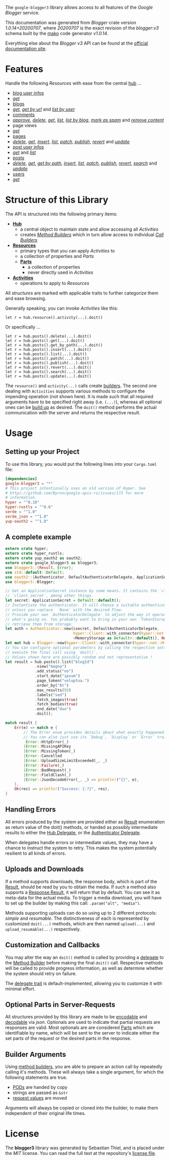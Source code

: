 <!---
DO NOT EDIT !
This file was generated automatically from 'src/mako/api/README.md.mako'
DO NOT EDIT !
-->
The `google-blogger3` library allows access to all features of the *Google Blogger* service.

This documentation was generated from *Blogger* crate version *1.0.14+20200707*, where *20200707* is the exact revision of the *blogger:v3* schema built by the [mako](http://www.makotemplates.org/) code generator *v1.0.14*.

Everything else about the *Blogger* *v3* API can be found at the
[official documentation site](https://developers.google.com/blogger/docs/3.0/getting_started).
# Features

Handle the following *Resources* with ease from the central [hub](https://docs.rs/google-blogger3/1.0.14+20200707/google_blogger3/Blogger) ... 

* [blog user infos](https://docs.rs/google-blogger3/1.0.14+20200707/google_blogger3/api::BlogUserInfo)
 * [*get*](https://docs.rs/google-blogger3/1.0.14+20200707/google_blogger3/api::BlogUserInfoGetCall)
* [blogs](https://docs.rs/google-blogger3/1.0.14+20200707/google_blogger3/api::Blog)
 * [*get*](https://docs.rs/google-blogger3/1.0.14+20200707/google_blogger3/api::BlogGetCall), [*get by url*](https://docs.rs/google-blogger3/1.0.14+20200707/google_blogger3/api::BlogGetByUrlCall) and [*list by user*](https://docs.rs/google-blogger3/1.0.14+20200707/google_blogger3/api::BlogListByUserCall)
* [comments](https://docs.rs/google-blogger3/1.0.14+20200707/google_blogger3/api::Comment)
 * [*approve*](https://docs.rs/google-blogger3/1.0.14+20200707/google_blogger3/api::CommentApproveCall), [*delete*](https://docs.rs/google-blogger3/1.0.14+20200707/google_blogger3/api::CommentDeleteCall), [*get*](https://docs.rs/google-blogger3/1.0.14+20200707/google_blogger3/api::CommentGetCall), [*list*](https://docs.rs/google-blogger3/1.0.14+20200707/google_blogger3/api::CommentListCall), [*list by blog*](https://docs.rs/google-blogger3/1.0.14+20200707/google_blogger3/api::CommentListByBlogCall), [*mark as spam*](https://docs.rs/google-blogger3/1.0.14+20200707/google_blogger3/api::CommentMarkAsSpamCall) and [*remove content*](https://docs.rs/google-blogger3/1.0.14+20200707/google_blogger3/api::CommentRemoveContentCall)
* page views
 * [*get*](https://docs.rs/google-blogger3/1.0.14+20200707/google_blogger3/api::PageViewGetCall)
* [pages](https://docs.rs/google-blogger3/1.0.14+20200707/google_blogger3/api::Page)
 * [*delete*](https://docs.rs/google-blogger3/1.0.14+20200707/google_blogger3/api::PageDeleteCall), [*get*](https://docs.rs/google-blogger3/1.0.14+20200707/google_blogger3/api::PageGetCall), [*insert*](https://docs.rs/google-blogger3/1.0.14+20200707/google_blogger3/api::PageInsertCall), [*list*](https://docs.rs/google-blogger3/1.0.14+20200707/google_blogger3/api::PageListCall), [*patch*](https://docs.rs/google-blogger3/1.0.14+20200707/google_blogger3/api::PagePatchCall), [*publish*](https://docs.rs/google-blogger3/1.0.14+20200707/google_blogger3/api::PagePublishCall), [*revert*](https://docs.rs/google-blogger3/1.0.14+20200707/google_blogger3/api::PageRevertCall) and [*update*](https://docs.rs/google-blogger3/1.0.14+20200707/google_blogger3/api::PageUpdateCall)
* [post user infos](https://docs.rs/google-blogger3/1.0.14+20200707/google_blogger3/api::PostUserInfo)
 * [*get*](https://docs.rs/google-blogger3/1.0.14+20200707/google_blogger3/api::PostUserInfoGetCall) and [*list*](https://docs.rs/google-blogger3/1.0.14+20200707/google_blogger3/api::PostUserInfoListCall)
* [posts](https://docs.rs/google-blogger3/1.0.14+20200707/google_blogger3/api::Post)
 * [*delete*](https://docs.rs/google-blogger3/1.0.14+20200707/google_blogger3/api::PostDeleteCall), [*get*](https://docs.rs/google-blogger3/1.0.14+20200707/google_blogger3/api::PostGetCall), [*get by path*](https://docs.rs/google-blogger3/1.0.14+20200707/google_blogger3/api::PostGetByPathCall), [*insert*](https://docs.rs/google-blogger3/1.0.14+20200707/google_blogger3/api::PostInsertCall), [*list*](https://docs.rs/google-blogger3/1.0.14+20200707/google_blogger3/api::PostListCall), [*patch*](https://docs.rs/google-blogger3/1.0.14+20200707/google_blogger3/api::PostPatchCall), [*publish*](https://docs.rs/google-blogger3/1.0.14+20200707/google_blogger3/api::PostPublishCall), [*revert*](https://docs.rs/google-blogger3/1.0.14+20200707/google_blogger3/api::PostRevertCall), [*search*](https://docs.rs/google-blogger3/1.0.14+20200707/google_blogger3/api::PostSearchCall) and [*update*](https://docs.rs/google-blogger3/1.0.14+20200707/google_blogger3/api::PostUpdateCall)
* [users](https://docs.rs/google-blogger3/1.0.14+20200707/google_blogger3/api::User)
 * [*get*](https://docs.rs/google-blogger3/1.0.14+20200707/google_blogger3/api::UserGetCall)




# Structure of this Library

The API is structured into the following primary items:

* **[Hub](https://docs.rs/google-blogger3/1.0.14+20200707/google_blogger3/Blogger)**
    * a central object to maintain state and allow accessing all *Activities*
    * creates [*Method Builders*](https://docs.rs/google-blogger3/1.0.14+20200707/google_blogger3/client::MethodsBuilder) which in turn
      allow access to individual [*Call Builders*](https://docs.rs/google-blogger3/1.0.14+20200707/google_blogger3/client::CallBuilder)
* **[Resources](https://docs.rs/google-blogger3/1.0.14+20200707/google_blogger3/client::Resource)**
    * primary types that you can apply *Activities* to
    * a collection of properties and *Parts*
    * **[Parts](https://docs.rs/google-blogger3/1.0.14+20200707/google_blogger3/client::Part)**
        * a collection of properties
        * never directly used in *Activities*
* **[Activities](https://docs.rs/google-blogger3/1.0.14+20200707/google_blogger3/client::CallBuilder)**
    * operations to apply to *Resources*

All *structures* are marked with applicable traits to further categorize them and ease browsing.

Generally speaking, you can invoke *Activities* like this:

```Rust,ignore
let r = hub.resource().activity(...).doit()
```

Or specifically ...

```ignore
let r = hub.posts().delete(...).doit()
let r = hub.posts().get(...).doit()
let r = hub.posts().get_by_path(...).doit()
let r = hub.posts().insert(...).doit()
let r = hub.posts().list(...).doit()
let r = hub.posts().patch(...).doit()
let r = hub.posts().publish(...).doit()
let r = hub.posts().revert(...).doit()
let r = hub.posts().search(...).doit()
let r = hub.posts().update(...).doit()
```

The `resource()` and `activity(...)` calls create [builders][builder-pattern]. The second one dealing with `Activities` 
supports various methods to configure the impending operation (not shown here). It is made such that all required arguments have to be 
specified right away (i.e. `(...)`), whereas all optional ones can be [build up][builder-pattern] as desired.
The `doit()` method performs the actual communication with the server and returns the respective result.

# Usage

## Setting up your Project

To use this library, you would put the following lines into your `Cargo.toml` file:

```toml
[dependencies]
google-blogger3 = "*"
# This project intentionally uses an old version of Hyper. See
# https://github.com/Byron/google-apis-rs/issues/173 for more
# information.
hyper = "^0.10"
hyper-rustls = "^0.6"
serde = "^1.0"
serde_json = "^1.0"
yup-oauth2 = "^1.0"
```

## A complete example

```Rust
extern crate hyper;
extern crate hyper_rustls;
extern crate yup_oauth2 as oauth2;
extern crate google_blogger3 as blogger3;
use blogger3::{Result, Error};
use std::default::Default;
use oauth2::{Authenticator, DefaultAuthenticatorDelegate, ApplicationSecret, MemoryStorage};
use blogger3::Blogger;

// Get an ApplicationSecret instance by some means. It contains the `client_id` and 
// `client_secret`, among other things.
let secret: ApplicationSecret = Default::default();
// Instantiate the authenticator. It will choose a suitable authentication flow for you, 
// unless you replace  `None` with the desired Flow.
// Provide your own `AuthenticatorDelegate` to adjust the way it operates and get feedback about 
// what's going on. You probably want to bring in your own `TokenStorage` to persist tokens and
// retrieve them from storage.
let auth = Authenticator::new(&secret, DefaultAuthenticatorDelegate,
                              hyper::Client::with_connector(hyper::net::HttpsConnector::new(hyper_rustls::TlsClient::new())),
                              <MemoryStorage as Default>::default(), None);
let mut hub = Blogger::new(hyper::Client::with_connector(hyper::net::HttpsConnector::new(hyper_rustls::TlsClient::new())), auth);
// You can configure optional parameters by calling the respective setters at will, and
// execute the final call using `doit()`.
// Values shown here are possibly random and not representative !
let result = hub.posts().list("blogId")
             .view("magna")
             .add_status("no")
             .start_date("ipsum")
             .page_token("voluptua.")
             .order_by("At")
             .max_results(93)
             .labels("sed")
             .fetch_images(true)
             .fetch_bodies(true)
             .end_date("duo")
             .doit();

match result {
    Err(e) => match e {
        // The Error enum provides details about what exactly happened.
        // You can also just use its `Debug`, `Display` or `Error` traits
         Error::HttpError(_)
        |Error::MissingAPIKey
        |Error::MissingToken(_)
        |Error::Cancelled
        |Error::UploadSizeLimitExceeded(_, _)
        |Error::Failure(_)
        |Error::BadRequest(_)
        |Error::FieldClash(_)
        |Error::JsonDecodeError(_, _) => println!("{}", e),
    },
    Ok(res) => println!("Success: {:?}", res),
}

```
## Handling Errors

All errors produced by the system are provided either as [Result](https://docs.rs/google-blogger3/1.0.14+20200707/google_blogger3/client::Result) enumeration as return value of
the doit() methods, or handed as possibly intermediate results to either the 
[Hub Delegate](https://docs.rs/google-blogger3/1.0.14+20200707/google_blogger3/client::Delegate), or the [Authenticator Delegate](https://docs.rs/yup-oauth2/*/yup_oauth2/trait.AuthenticatorDelegate.html).

When delegates handle errors or intermediate values, they may have a chance to instruct the system to retry. This 
makes the system potentially resilient to all kinds of errors.

## Uploads and Downloads
If a method supports downloads, the response body, which is part of the [Result](https://docs.rs/google-blogger3/1.0.14+20200707/google_blogger3/client::Result), should be
read by you to obtain the media.
If such a method also supports a [Response Result](https://docs.rs/google-blogger3/1.0.14+20200707/google_blogger3/client::ResponseResult), it will return that by default.
You can see it as meta-data for the actual media. To trigger a media download, you will have to set up the builder by making
this call: `.param("alt", "media")`.

Methods supporting uploads can do so using up to 2 different protocols: 
*simple* and *resumable*. The distinctiveness of each is represented by customized 
`doit(...)` methods, which are then named `upload(...)` and `upload_resumable(...)` respectively.

## Customization and Callbacks

You may alter the way an `doit()` method is called by providing a [delegate](https://docs.rs/google-blogger3/1.0.14+20200707/google_blogger3/client::Delegate) to the 
[Method Builder](https://docs.rs/google-blogger3/1.0.14+20200707/google_blogger3/client::CallBuilder) before making the final `doit()` call. 
Respective methods will be called to provide progress information, as well as determine whether the system should 
retry on failure.

The [delegate trait](https://docs.rs/google-blogger3/1.0.14+20200707/google_blogger3/client::Delegate) is default-implemented, allowing you to customize it with minimal effort.

## Optional Parts in Server-Requests

All structures provided by this library are made to be [encodable](https://docs.rs/google-blogger3/1.0.14+20200707/google_blogger3/client::RequestValue) and 
[decodable](https://docs.rs/google-blogger3/1.0.14+20200707/google_blogger3/client::ResponseResult) via *json*. Optionals are used to indicate that partial requests are responses 
are valid.
Most optionals are are considered [Parts](https://docs.rs/google-blogger3/1.0.14+20200707/google_blogger3/client::Part) which are identifiable by name, which will be sent to 
the server to indicate either the set parts of the request or the desired parts in the response.

## Builder Arguments

Using [method builders](https://docs.rs/google-blogger3/1.0.14+20200707/google_blogger3/client::CallBuilder), you are able to prepare an action call by repeatedly calling it's methods.
These will always take a single argument, for which the following statements are true.

* [PODs][wiki-pod] are handed by copy
* strings are passed as `&str`
* [request values](https://docs.rs/google-blogger3/1.0.14+20200707/google_blogger3/client::RequestValue) are moved

Arguments will always be copied or cloned into the builder, to make them independent of their original life times.

[wiki-pod]: http://en.wikipedia.org/wiki/Plain_old_data_structure
[builder-pattern]: http://en.wikipedia.org/wiki/Builder_pattern
[google-go-api]: https://github.com/google/google-api-go-client

# License
The **blogger3** library was generated by Sebastian Thiel, and is placed 
under the *MIT* license.
You can read the full text at the repository's [license file][repo-license].

[repo-license]: https://github.com/Byron/google-apis-rsblob/master/LICENSE.md
